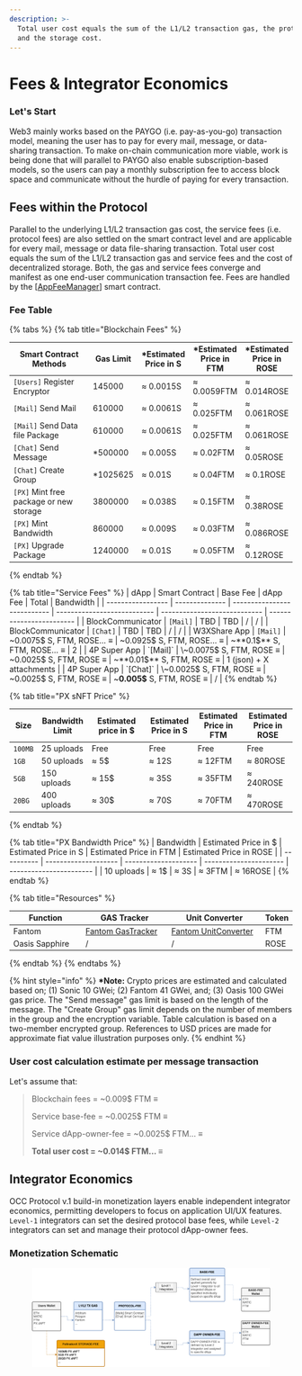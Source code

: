 ```yaml
---
description: >-
  Total user cost equals the sum of the L1/L2 transaction gas, the protocol fee
  and the storage cost.
---
```


# Fees & Integrator Economics

### Let's Start

Web3 mainly works based on the PAYGO (i.e. pay-as-you-go) transaction model, meaning the user has to pay for every mail, message, or data-sharing transaction. To make on-chain communication more viable, work is being done that will parallel to PAYGO also enable subscription-based models, so the users can pay a monthly subscription fee to access block space and communicate without the hurdle of paying for every transaction.

## Fees within the Protocol

Parallel to the underlying L1/L2 transaction gas cost, the service fees (i.e. protocol fees) are also settled on the smart contract level and are applicable for every mail, message or data file-sharing transaction. Total user cost equals the sum of the L1/L2 transaction gas and service fees and the cost of decentralized storage. Both, the gas and service fees converge and manifest as one end-user communication transaction fee. Fees are handled by the \[[AppFeeManager](architecture-by-layers/occ-protocol-v.1.md#appfeemanager-smart-contract)] smart contract.&#x20;

### Fee Table

{% tabs %}
{% tab title="Blockchain Fees" %}
<table><thead><tr><th width="219.66666666666663">Smart Contract Methods</th><th>Gas Limit</th><th>*Estimated Price in S</th><th>*Estimated Price in FTM</th><th>*Estimated Price in ROSE</th></tr></thead><tbody><tr><td><code>[Users]</code> Register Encryptor</td><td>145000</td><td>≈ 0.0015S</td><td>≈ 0.0059FTM</td><td>≈ 0.014ROSE</td></tr><tr><td><code>[Mail]</code> Send Mail</td><td>610000</td><td>≈ 0.0061S</td><td>≈ 0.025FTM</td><td>≈ 0.061ROSE</td></tr><tr><td><code>[Mail]</code> Send Data file Package</td><td>610000</td><td>≈ 0.0061S</td><td>≈ 0.025FTM</td><td>≈ 0.061ROSE</td></tr><tr><td><code>[Chat]</code> Send Message</td><td>*500000</td><td>≈ 0.005S</td><td>≈ 0.02FTM</td><td>≈ 0.05ROSE</td></tr><tr><td><code>[Chat]</code> Create Group</td><td>*1025625</td><td>≈ 0.01S</td><td>≈ 0.04FTM</td><td>≈ 0.1ROSE</td></tr><tr><td><code>[PX]</code> Mint free package or new storage</td><td>3800000</td><td>≈ 0.038S</td><td>≈ 0.15FTM</td><td>≈ 0.38ROSE</td></tr><tr><td><code>[PX]</code> Mint Bandwidth</td><td>860000</td><td>≈ 0.009S</td><td>≈ 0.03FTM</td><td>≈ 0.086ROSE</td></tr><tr><td><code>[PX]</code> Upgrade Package</td><td>1240000</td><td>≈ 0.01S</td><td>≈ 0.05FTM</td><td>≈ 0.12ROSE</td></tr></tbody></table>
{% endtab %}

{% tab title="Service Fees" %}
| dApp              | Smart Contract | Base Fee                    | dApp Fee                    | Total                        | Bandwidth                |
| ----------------- | -------------- | --------------------------- | --------------------------- | ---------------------------- | ------------------------ |
| BlockCommunicator | `[Mail]`       | TBD                         | TBD                         | /                            | /                        |
| BlockCommunicator | `[Chat]`       | TBD                         | TBD                         | /                            | /                        |
| W3XShare App      | `[Mail]`       | \~0.0075$ S, FTM, ROSE... ≡ | \~0.0925$ S, FTM, ROSE... ≡ | \~**0.1$** S, FTM, ROSE... ≡ | 2                        |
| 4P Super App      | `[Mail]`       | \~0.0075$ S, FTM, ROSE ≡    | \~0.0025$ S, FTM, ROSE ≡    | \~**0.01$** S, FTM, ROSE ≡   | 1 (json) + X attachments |
| 4P Super App      | `[Chat]`       | \~0.0025$ S, FTM, ROSE ≡    | \~0.0025$ S, FTM, ROSE ≡    | \~**0.005$** S, FTM, ROSE ≡  | /                        |
{% endtab %}

{% tab title="PX sNFT Price" %}
<table><thead><tr><th>Size</th><th>Bandwidth Limit</th><th width="88">Estimated price in $</th><th>Estimated Price in S</th><th>Estimated Price in FTM</th><th>Estimated Price in ROSE</th></tr></thead><tbody><tr><td><code>100MB</code></td><td>25 uploads</td><td>Free</td><td>Free</td><td>Free</td><td>Free</td></tr><tr><td><code>1GB</code></td><td>50 uploads</td><td>≈ 5$</td><td>≈ 12S</td><td>≈ 12FTM</td><td>≈ 80ROSE</td></tr><tr><td><code>5GB</code></td><td>150 uploads</td><td>≈ 15$</td><td>≈ 35S</td><td>≈ 35FTM</td><td>≈ 240ROSE</td></tr><tr><td><code>20BG</code></td><td>400 uploads</td><td>≈ 30$</td><td>≈ 70S</td><td>≈ 70FTM</td><td>≈ 470ROSE</td></tr></tbody></table>
{% endtab %}

{% tab title="PX Bandwidth Price" %}
| Bandwidth  | Estimated Price in $ | Estimated Price in S | Estimated Price in FTM | Estimated Price in ROSE |
| ---------- | -------------------- | -------------------- | ---------------------- | ----------------------- |
| 10 uploads | ≈ 1$                 | ≈ 3S                 | ≈ 3FTM                 | ≈ 16ROSE                |
{% endtab %}

{% tab title="Resources" %}
<table><thead><tr><th width="163.66666666666663">Function</th><th width="196">GAS Tracker</th><th width="207">Unit Converter</th><th>Token</th></tr></thead><tbody><tr><td>Fantom</td><td><a href="https://ftmscan.com/gastracker">Fantom GasTracker</a></td><td><a href="https://ftmscan.com/unitconverter">Fantom UnitConverter</a></td><td>FTM</td></tr><tr><td>Oasis Sapphire</td><td>/</td><td>/</td><td>ROSE</td></tr></tbody></table>
{% endtab %}
{% endtabs %}

{% hint style="info" %}
**\*Note:** Crypto prices are estimated and calculated based on; (1) Sonic 10 GWei; (2) Fantom 41 GWei, and; (3) Oasis 100 GWei gas price. The "Send message" gas limit is based on the length of the message. The "Create Group" gas limit depends on the number of members in the group and the encryption variable. Table calculation is based on a two-member encrypted group. References to USD prices are made for approximate fiat value illustration purposes only.
{% endhint %}

### User cost calculation estimate per message transaction

Let's assume that:&#x20;

> Blockchain fees = \~0.009$ FTM ≡
>
> Service base-fee = \~0.0025$ FTM ≡
>
> Service dApp-owner-fee  = \~0.0025$ FTM... ≡
>
> **Total user cost = \~0.014$ FTM... ≡**

## Integrator Economics

OCC Protocol v.1 build-in monetization layers enable independent integrator economics, permitting developers to focus on application UI/UX features. `Level-1` integrators can set the desired protocol base fees, while `Level-2` integrators can set and manage their protocol dApp-owner fees.

### Monetization Schematic

<figure><img src="../.gitbook/assets/IMMU3-FEES-24.png" alt=""><figcaption></figcaption></figure>

